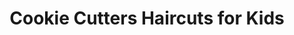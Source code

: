 ---
title: "Cookie Cutters Haircuts for Kids"
url: /fort-worth/cookie-cutters-haircuts-for-kids/
shop: hairdresser
---